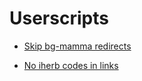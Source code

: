 # Userscripts

- [Skip bg-mamma redirects](https://github.com/sndv/userscripts/raw/master/scripts/skip-bgmamma-redirects.user.js)

- [No iherb codes in links](https://github.com/sndv/userscripts/raw/master/scripts/no-iherb-codes-in-links.user.js)
